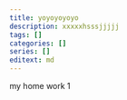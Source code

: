 ```yaml
---
title: yoyoyoyoyo
description: xxxxxhsssjjjjj
tags: []
categories: []
series: []
editext: md
---
```

<!--more-->

my home work 1